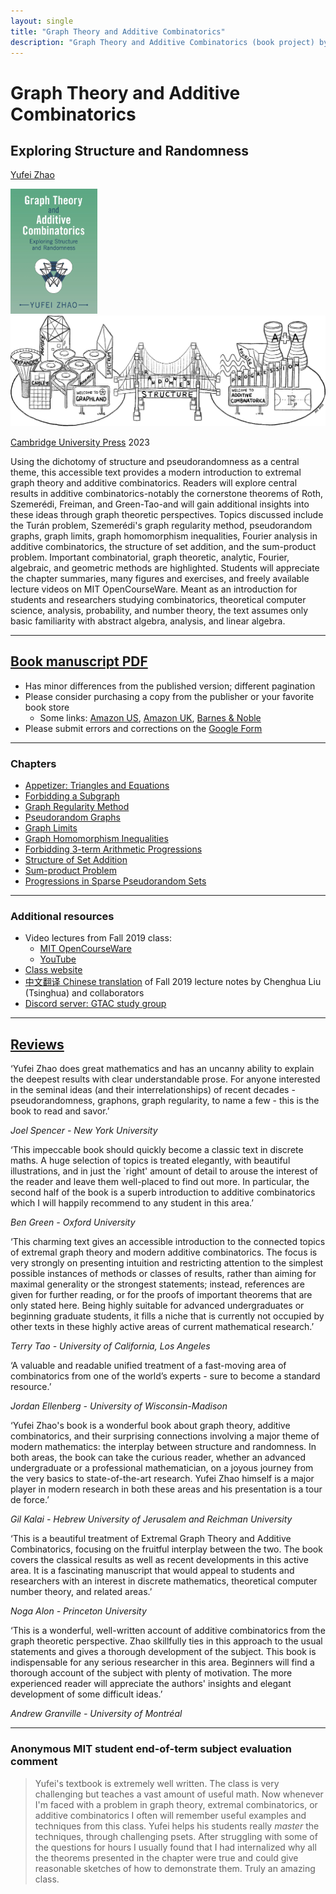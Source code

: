 ```yaml
---
layout: single
title: "Graph Theory and Additive Combinatorics"
description: "Graph Theory and Additive Combinatorics (book project) by Prof. Yufei Zhao"
---
```


Graph Theory and Additive Combinatorics
===============================================
## Exploring Structure and Randomness

[Yufei Zhao](http://yufeizhao.com)

<img src="gtaccover.jpg" style="max-height:200px; max-width: 100%"
 title="Book cover of graph theory and additive combinatorics"> &nbsp;&nbsp;
  <img src="bridge.png" style="max-height: 200px; max-width: 100%;"
 title="The bridge between graph theory and additive combinatorics">



[Cambridge University Press](https://www.cambridge.org/core/books/graph-theory-and-additive-combinatorics/90A4FA3C584FA93E984517D80C7D34CA#fndtn-information) 2023



Using the dichotomy of structure and pseudorandomness as a central theme, this accessible text provides a modern introduction to extremal graph theory and additive combinatorics. Readers will explore central results in additive combinatorics-notably the cornerstone theorems of Roth, Szemerédi, Freiman, and Green-Tao-and will gain additional insights into these ideas through graph theoretic perspectives. Topics discussed include the Turán problem, Szemerédi's graph regularity method, pseudorandom graphs, graph limits, graph homomorphism inequalities, Fourier analysis in additive combinatorics, the structure of set addition, and the sum-product problem. Important combinatorial, graph theoretic, analytic, Fourier, algebraic, and geometric methods are highlighted. Students will appreciate the chapter summaries, many figures and exercises, and freely available lecture videos on MIT OpenCourseWare. Meant as an introduction for students and researchers studying combinatorics, theoretical computer science, analysis, probability, and number theory, the text assumes only basic familiarity with abstract algebra, analysis, and linear algebra.

---

## [Book manuscript PDF](gtacbook.pdf)

- Has minor differences from the published version; different pagination
- Please consider purchasing a copy from the publisher or your favorite book store
    - Some links: [Amazon US](https://www.amazon.com/Graph-Theory-Additive-Combinatorics-Randomness/dp/1009310941/), 
        [Amazon UK](https://www.amazon.co.uk/Graph-Theory-Additive-Combinatorics-Randomness/dp/1009310941), 
        [Barnes & Noble](https://www.barnesandnoble.com/w/graph-theory-and-additive-combinatorics-yufei-zhao/1142747316)
- Please submit errors and corrections on the [Google Form](https://bit.ly/gtac-form)

---

### Chapters

- [Appetizer: Triangles and Equations](0.pdf)
- [Forbidding a Subgraph](1.pdf)
- [Graph Regularity Method](2.pdf)
- [Pseudorandom Graphs](3.pdf)
- [Graph Limits](4.pdf)
- [Graph Homomorphism Inequalities](5.pdf)
- [Forbidding 3-term Arithmetic Progressions](6.pdf)
- [Structure of Set Addition](7.pdf)
- [Sum-product Problem](8.pdf)
- [Progressions in Sparse Pseudorandom Sets](9.pdf)

---

### Additional resources

- Video lectures from Fall 2019 class:
    - [MIT OpenCourseWare](https://ocw.mit.edu/18-217F19) 
    - [YouTube](https://www.youtube.com/playlist?list=PLUl4u3cNGP62qauV_CpT1zKaGG_Vj5igX)
- [Class website](../gtac/)
- [中文翻译 Chinese translation](https://zhuanlan.zhihu.com/p/461470594) of Fall 2019 lecture notes by Chenghua Liu (Tsinghua) and collaborators
- [Discord server: GTAC study group](https://discord.gg/nuR5WBps3T)

---


## [Reviews](https://www.cambridge.org/core/books/graph-theory-and-additive-combinatorics/90A4FA3C584FA93E984517D80C7D34CA#fndtn-information)

‘Yufei Zhao does great mathematics and has an uncanny ability to explain the deepest results with clear understandable prose. For anyone interested in the seminal ideas (and their interrelationships) of recent decades - pseudorandomness, graphons, graph regularity, to name a few - this is the book to read and savor.’

_Joel Spencer - New York University_

‘This impeccable book should quickly become a classic text in discrete maths. A huge selection of topics is treated elegantly, with beautiful illustrations, and in just the `right' amount of detail to arouse the interest of the reader and leave them well-placed to find out more. In particular, the second half of the book is a superb introduction to additive combinatorics which I will happily recommend to any student in this area.’

_Ben Green - Oxford University_

‘This charming text gives an accessible introduction to the connected topics of extremal graph theory and modern additive combinatorics. The focus is very strongly on presenting intuition and restricting attention to the simplest possible instances of methods or classes of results, rather than aiming for maximal generality or the strongest statements; instead, references are given for further reading, or for the proofs of important theorems that are only stated here. Being highly suitable for advanced undergraduates or beginning graduate students, it fills a niche that is currently not occupied by other texts in these highly active areas of current mathematical research.’

_Terry Tao - University of California, Los Angeles_

‘A valuable and readable unified treatment of a fast-moving area of combinatorics from one of the world’s experts - sure to become a standard resource.’

_Jordan Ellenberg - University of Wisconsin-Madison_

‘Yufei Zhao's book is a wonderful book about graph theory, additive combinatorics, and their surprising connections involving a major theme of modern mathematics: the interplay between structure and randomness. In both areas, the book can take the curious reader, whether an advanced undergraduate or a professional mathematician, on a joyous journey from the very basics to state-of-the-art research. Yufei Zhao himself is a major player in modern research in both these areas and his presentation is a tour de force.’

_Gil Kalai - Hebrew University of Jerusalem and Reichman University_

‘This is a beautiful treatment of Extremal Graph Theory and Additive Combinatorics, focusing on the fruitful interplay between the two. The book covers the classical results as well as recent developments in this active area. It is a fascinating manuscript that would appeal to students and researchers with an interest in discrete mathematics, theoretical computer number theory, and related areas.’

_Noga Alon - Princeton University_

‘This is a wonderful, well-written account of additive combinatorics from the graph theoretic perspective. Zhao skillfully ties in this approach to the usual statements and gives a thorough development of the subject. This book is indispensable for any serious researcher in this area. Beginners will find a thorough account of the subject with plenty of motivation. The more experienced reader will appreciate the authors' insights and elegant development of some difficult ideas.’

_Andrew Granville - University of Montréal_

---

### Anonymous MIT student end-of-term subject evaluation comment 

> Yufei's textbook is extremely well written. The class is very challenging but teaches a vast amount of useful math. Now whenever I'm faced with a problem in graph theory, extremal combinatorics, or additive combinatorics I often will remember useful examples and techniques from this class. Yufei helps his students really *master* the techniques, through challenging psets. After struggling with some of the questions for hours I usually found that I had internalized why all the theorems presented in the chapter were true and could give reasonable sketches of how to demonstrate them. Truly an amazing class.